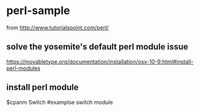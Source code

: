 # perl-sample

from http://www.tutorialspoint.com/perl/

## solve the yosemite's default perl module issue

https://movabletype.org/documentation/installation/osx-10-9.html#install-perl-modules

## install perl module

$cpanm Switch #examplse switch module
